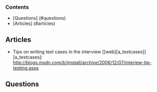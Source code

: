### Contents
* [Questions] (#questions)
* [Articles] (#articles)

## Articles
* Tips on writing test cases in the interview [[web][a_testcases]]
[a_testcases]: http://blogs.msdn.com/b/jmstall/archive/2006/12/07/interiew-tip-testing.aspx

## Questions
